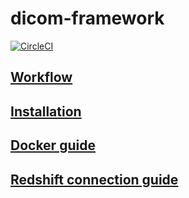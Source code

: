 # dicom-framework

[![CircleCI](https://circleci.com/gh/juanmferreira93/dicom-framework/tree/develop.svg?style=svg&circle-token=be57ff410b79b4ba96c39939a92875945a19d36e)](https://circleci.com/gh/juanmferreira93/dicom-framework/tree/develop)

## [Workflow](docs/workflow.md)

## [Installation](docs/installation.md)

## [Docker guide](docs/docker_guide.md)

## [Redshift connection guide](docs/redshift_connection_guide.md)
